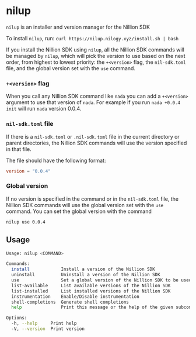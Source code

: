 # nilup

`nilup` is an installer and version manager for the Nillion SDK

To install `nilup`, run: `curl https://nilup.nilogy.xyz/install.sh | bash`

If you install the Nillion SDK using `nilup`, all the Nillion SDK commands will be managed by `nilup`,
which will pick the version to use based on the next order, from highest to lowest priority: 
the `+<version>` flag, the `nil-sdk.toml` file, and the global version set with the `use` command. 

### `+<version>` flag
When you call any Nillion SDK command like `nada` you can add a `+<version>` argument to use that version of `nada`.
For example if you run `nada +0.0.4 init` will run `nada` version 0.0.4.

### `nil-sdk.toml` file
If there is a `nil-sdk.toml` or `.nil-sdk.toml` file in the current directory or parent directories, the Nillion SDK commands will use the version specified in that file.

The file should have the following format:
```toml
version = "0.0.4"
```

### Global version
If no version is specified in the command or in the `nil-sdk.toml` file, the Nillion SDK commands will use the global version set with the `use` command.
You can set the global version with the command 
```
nilup use 0.0.4
```

## Usage

```bash
Usage: nilup <COMMAND>

Commands:
  install            Install a version of the Nillion SDK
  uninstall          Uninstall a version of the Nillion SDK
  use                Set a global version of the Nillion SDK to be used
  list-available     List available versions of the Nillion SDK
  list-installed     List installed versions of the Nillion SDK
  instrumentation    Enable/Disable instrumentation
  shell-completions  Generate shell completions
  help               Print this message or the help of the given subcommand(s)

Options:
  -h, --help     Print help
  -V, --version  Print version
```